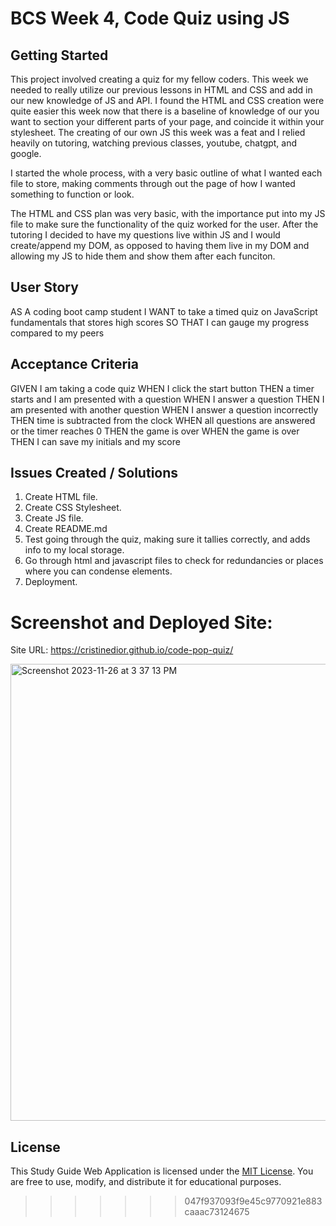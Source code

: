 # BCS Week 4, Code Quiz using JS

## Getting Started

This project involved creating a quiz for my fellow coders. This week we needed to really utilize our previous lessons in HTML and CSS and add in our new knowledge of JS and API.
I found the HTML and CSS creation were quite easier this week now that there is a baseline of knowledge of our you want to section your different parts of your page, and coincide it 
within your stylesheet. The creating of our own JS this week was a feat and I relied heavily on tutoring, watching previous classes, youtube, chatgpt, and google.

I started the whole process, with a very basic outline of what I wanted each file to store, making comments through out the page of how I wanted something to function or look.

The HTML and CSS plan was very basic, with the importance put into my JS file to make sure the functionality of the quiz worked for the user. After the tutoring I decided to have 
my questions live within JS and I would create/append my DOM, as opposed to having them live in my DOM and allowing my JS to hide them and show them after each funciton.

## User Story

AS A coding boot camp student
I WANT to take a timed quiz on JavaScript fundamentals that stores high scores
SO THAT I can gauge my progress compared to my peers

## Acceptance Criteria

GIVEN I am taking a code quiz
WHEN I click the start button
THEN a timer starts and I am presented with a question
WHEN I answer a question
THEN I am presented with another question
WHEN I answer a question incorrectly
THEN time is subtracted from the clock
WHEN all questions are answered or the timer reaches 0
THEN the game is over
WHEN the game is over
THEN I can save my initials and my score

## Issues Created / Solutions

  1. Create HTML file.
  2. Create CSS Stylesheet.
  3. Create JS file.
  4. Create README.md
  5. Test going through the quiz, making sure it tallies correctly, and adds info to my local storage.
  6. Go through html and javascript files to check for redundancies or places where you can condense elements.
  7. Deployment.

# Screenshot and Deployed Site:

Site URL: https://cristinedior.github.io/code-pop-quiz/

<img width="731" alt="Screenshot 2023-11-26 at 3 37 13 PM" src="https://github.com/cristinedior/code-pop-quiz/assets/148567509/1c90cf20-de40-41e1-8d2e-feb52dc6a7d0">

## License
This Study Guide Web Application is licensed under the [MIT License](link-to-license). You are free to use, modify, and distribute it for educational purposes.
>>>>>>> 047f937093f9e45c9770921e883caaac73124675
